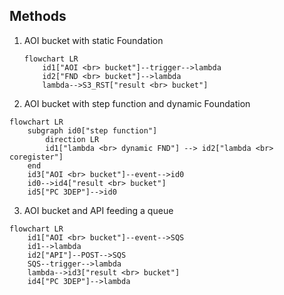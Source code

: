 ## Methods

1. AOI bucket with static Foundation

    ```mermaid
    flowchart LR
        id1["AOI <br> bucket"]--trigger-->lambda
        id2["FND <br> bucket"]-->lambda
        lambda-->S3_RST["result <br> bucket"]
    ```

2. AOI bucket with step function and dynamic Foundation

```mermaid
flowchart LR
    subgraph id0["step function"]
        direction LR
        id1["lambda <br> dynamic FND"] --> id2["lambda <br> coregister"]
    end
    id3["AOI <br> bucket"]--event-->id0
    id0-->id4["result <br> bucket"]
    id5["PC 3DEP"]-->id0
```

3. AOI bucket and API feeding a queue

```mermaid
flowchart LR
    id1["AOI <br> bucket"]--event-->SQS
    id1-->lambda
    id2["API"]--POST-->SQS
    SQS--trigger-->lambda
    lambda-->id3["result <br> bucket"]
    id4["PC 3DEP"]-->lambda
```
